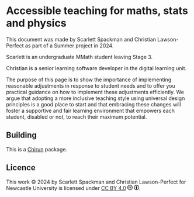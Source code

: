 # Accessible teaching for maths, stats and physics

This document was made by Scarlett Spackman and Christian Lawson-Perfect as part of a Summer project in 2024.

Scarlett is an undergraduate MMath student leaving Stage 3.

Christian is a senior learning software developer in the digital learning unit.

The purpose of this page is to show the importance of implementing reasonable adjustments in response to student needs and to offer you practical guidance on how to implement these adjustments efficiently. We argue that adopting a more inclusive teaching style using universal design principles is a good place to start and that embracing these changes will foster a supportive and fair learning environment that empowers each student, disabled or not, to reach their maximum potential.

## Building

This is a [Chirun](https://www.chirun.org.uk/) package.

## Licence

This work © 2024 by Scarlett Spackman and Christian Lawson-Perfect for Newcastle University is licensed under [CC BY 4.0](https://creativecommons.org/licenses/by/4.0/?ref=chooser-v1) <img alt="Creative Commons" style="height:1em" src="cc-logo.svg"> <img alt="Attribution required" style="height:1em" src="cc-by.svg">.
